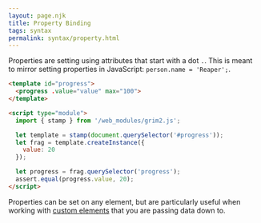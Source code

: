 ```yaml
---
layout: page.njk
title: Property Binding
tags: syntax
permalink: syntax/property.html
---
```


Properties are setting using attributes that start with a dot `.`. This is meant to mirror setting properties in JavaScript: `person.name = 'Reaper';`.

```html
<template id="progress">
  <progress .value="value" max="100">
</template>

<script type="module">
  import { stamp } from '/web_modules/grim2.js';

  let template = stamp(document.querySelector('#progress'));
  let frag = template.createInstance({
    value: 20
  });

  let progress = frag.querySelector('progress');
  assert.equal(progress.value, 20);
</script>
```

Properties can be set on any element, but are particularly useful when working with [custom elements](https://developers.google.com/web/fundamentals/web-components/customelements) that you are passing data down to.